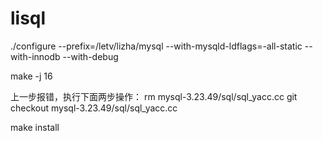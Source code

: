 # lisql

./configure --prefix=/letv/lizha/mysql --with-mysqld-ldflags=-all-static --with-innodb --with-debug

make -j 16 

上一步报错，执行下面两步操作：
rm mysql-3.23.49/sql/sql_yacc.cc
git checkout mysql-3.23.49/sql/sql_yacc.cc

make install
